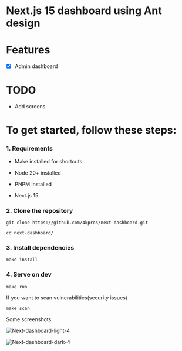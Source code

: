 # Next.js 15 dashboard using Ant design


# Features

- [x] Admin dashboard

# TODO

- Add screens

# To get started, follow these steps:

### 1. Requirements

- Make installed for shortcuts

- Node 20+ installed

- PNPM installed

- Next.js 15

### 2. Clone the repository

```
git clone https://github.com/4kpros/next-dashboard.git
```

```
cd next-dashboard/
```

### 3. Install dependencies

```
make install
```

### 4. Serve on dev

```
make run
```

If you want to scan vulnerabilities(security issues)

```
make scan
```

Some screenshots:

![Next-dashboard-light-4](https://github.com/user-attachments/assets/1cb9ffa2-5086-4ecb-9009-3d07848c66e9)

![Next-dashboard-dark-4](https://github.com/user-attachments/assets/50f47754-460f-4c2e-8ac5-b7f171112837)


